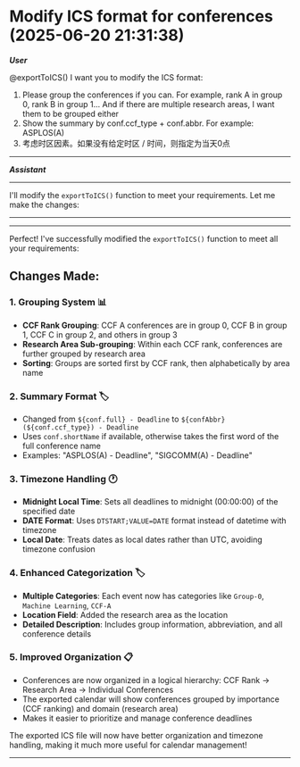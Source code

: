 <!-- Generated by SpecStory -->

# Modify ICS format for conferences (2025-06-20 21:31:38)

_**User**_

@exportToICS() 
I want you to modify the ICS format:
1. Please group the conferences if you can. For example, rank A in group 0, rank B in group 1... And if there are multiple research areas, I want them to be grouped either
2. Show the summary by conf.ccf_type + conf.abbr. For example: ASPLOS(A)
3. 考虑时区因素。如果没有给定时区 / 时间，则指定为当天0点

---

_**Assistant**_



---

I'll modify the `exportToICS()` function to meet your requirements. Let me make the changes:

---



---

Perfect! I've successfully modified the `exportToICS()` function to meet all your requirements:

## Changes Made:

### 1. **Grouping System** 📊
- **CCF Rank Grouping**: CCF A conferences are in group 0, CCF B in group 1, CCF C in group 2, and others in group 3
- **Research Area Sub-grouping**: Within each CCF rank, conferences are further grouped by research area
- **Sorting**: Groups are sorted first by CCF rank, then alphabetically by area name

### 2. **Summary Format** 🏷️
- Changed from `${conf.full} - Deadline` to `${confAbbr}(${conf.ccf_type}) - Deadline`
- Uses `conf.shortName` if available, otherwise takes the first word of the full conference name
- Examples: "ASPLOS(A) - Deadline", "SIGCOMM(A) - Deadline"

### 3. **Timezone Handling** 🕐
- **Midnight Local Time**: Sets all deadlines to midnight (00:00:00) of the specified date
- **DATE Format**: Uses `DTSTART;VALUE=DATE` format instead of datetime with timezone
- **Local Date**: Treats dates as local dates rather than UTC, avoiding timezone confusion

### 4. **Enhanced Categorization** 🏷️
- **Multiple Categories**: Each event now has categories like `Group-0`, `Machine Learning`, `CCF-A`
- **Location Field**: Added the research area as the location
- **Detailed Description**: Includes group information, abbreviation, and all conference details

### 5. **Improved Organization** 📋
- Conferences are now organized in a logical hierarchy: CCF Rank → Research Area → Individual Conferences
- The exported calendar will show conferences grouped by importance (CCF ranking) and domain (research area)
- Makes it easier to prioritize and manage conference deadlines

The exported ICS file will now have better organization and timezone handling, making it much more useful for calendar management!

---

